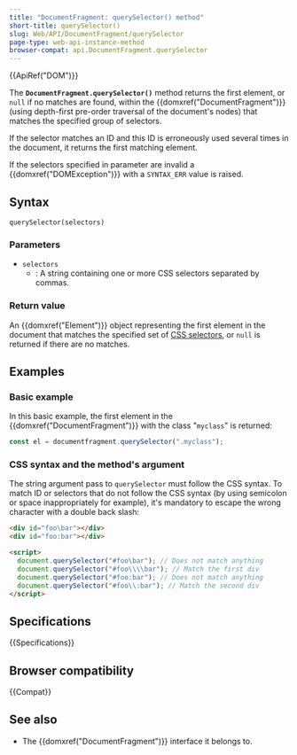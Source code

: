 ```yaml
---
title: "DocumentFragment: querySelector() method"
short-title: querySelector()
slug: Web/API/DocumentFragment/querySelector
page-type: web-api-instance-method
browser-compat: api.DocumentFragment.querySelector
---
```


{{ApiRef("DOM")}}

The **`DocumentFragment.querySelector()`** method returns the
first element, or `null` if no matches are found, within the
{{domxref("DocumentFragment")}} (using depth-first pre-order traversal of the
document's nodes) that matches the specified group of selectors.

If the selector matches an ID and this ID is erroneously used several times in the
document, it returns the first matching element.

If the selectors specified in parameter are invalid a {{domxref("DOMException")}} with
a `SYNTAX_ERR` value is raised.

## Syntax

```js-nolint
querySelector(selectors)
```

### Parameters

- `selectors`
  - : A string containing one or more CSS selectors separated by
    commas.

### Return value

An {{domxref("Element")}} object representing the first element in the document
that matches the specified set of [CSS selectors](/en-US/docs/Web/CSS/CSS_selectors), or `null` is returned if there are no matches.

## Examples

### Basic example

In this basic example, the first element in the {{domxref("DocumentFragment")}} with
the class "`myclass`" is returned:

```js
const el = documentfragment.querySelector(".myclass");
```

### CSS syntax and the method's argument

The string argument pass to `querySelector` must follow the CSS syntax. To
match ID or selectors that do not follow the CSS syntax (by using semicolon or space
inappropriately for example), it's mandatory to escape the wrong character with a
double back slash:

```html
<div id="foo\bar"></div>
<div id="foo:bar"></div>

<script>
  document.querySelector("#foo\bar"); // Does not match anything
  document.querySelector("#foo\\\\bar"); // Match the first div
  document.querySelector("#foo:bar"); // Does not match anything
  document.querySelector("#foo\\:bar"); // Match the second div
</script>
```

## Specifications

{{Specifications}}

## Browser compatibility

{{Compat}}

## See also

- The {{domxref("DocumentFragment")}} interface it belongs to.
